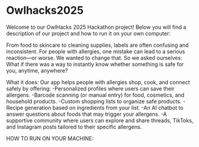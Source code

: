 # Owlhacks2025

Welcome to our OwlHacks 2025 Hackathon project! Below you will find a description of our project and how to run it on your own computer:

From food to skincare to cleaning supplies, labels are often confusing and inconsistent. For people with allergies, one mistake can lead to a serious reaction—or worse. We wanted to change that. So we asked ourselves: What if there was a way to instantly know whether something is safe for you, anytime, anywhere?

What it does:
Our app helps people with allergies shop, cook, and connect safely by offering:
  -Personalized profiles where users can save their allergens. 
  -Barcode scanning (or manual entry) for food, cosmetics, and household products. 
  -Custom shopping lists to organize safe products. 
  -Recipe generation based on ingredients from your list. 
  -An AI chatbot to answer questions about foods that may trigger your allergens. 
  -A supportive community where users can explore and share threads, TikToks, and Instagram posts tailored to their specific allergens.

HOW TO RUN ON YOUR MACHINE:

